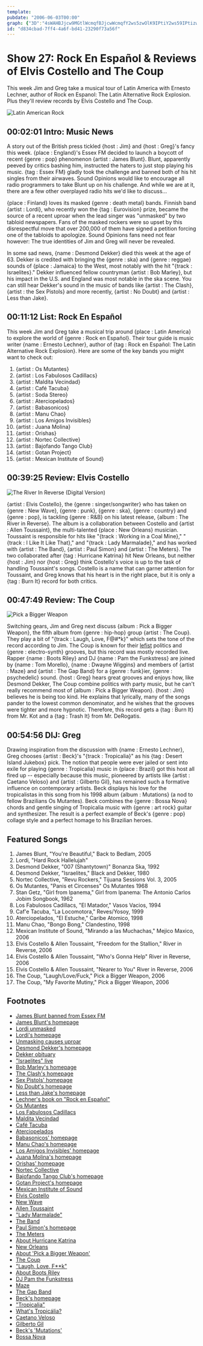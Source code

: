 ```yaml
---
template: 
pubdate: "2006-06-03T00:00"
graph: {"3D":"4sWAHBJjcw9MGtlWcmqfBJjcwWcmqfY2ws5zwOlK9IPtiY2ws59IPtizwOlK9IPtiTPN1XGJnBWPDpNzPDpNzo2HvqPDpNzfK3DyPDpNzqfC39bbCF6qfC390m5UhqfC397kV0oqfC39BDzbVqfC39","IO":"","1TP":"VnasGgr93qBLsPGVnasGVnasGqfC397q8hCVnasG9MGtlVnasGBGSb8VnasG9UPVehB7UvhB7UvxI4xSU8G2xhB7UvOGs7xhB7UvhB7UvsXd0KXBAWVhB7UvN6lJEhB7Uv9UPVenJ3bIX6cfdgMit6BHm1GgMit6","27P":"1an7ugMit61an7uBQsAM1an7uaHCGg1an7uDkkEA1an7uBDvbUBDvbUDkkEABDvbUBGUfMBDvbUHB5G5BDvbULWTQyBDvbUskGlPBHm1GgMit6BQsAMX6cfd","2JK":"XYBPeanPbjXYBPehAbjp9MGtlXYBPeanPbjhAbjpanPbjyGeoqDytaFanPbj5ffo99Fdon5ffo9cBZbL5ffo9l53k7"}
id: "d834cbad-7ff4-4a6f-bd41-23290f73a56f"
---
```






# Show 27: Rock En Español & Reviews of Elvis Costello and The Coup

This week Jim and Greg take a musical tour of Latin America with Ernesto Lechner, author of Rock en Espanol: The Latin Alternative Rock Explosion. Plus they'll review records by Elvis Costello and The Coup.

![Latin American Rock](https://static.soundopinions.org/images/2006/latinamerica.jpg)



## 00:02:01 Intro: Music News

A story out of the British press tickled {host : Jim} and {host : Greg}'s fancy this week. {place : England}'s Essex FM decided to launch a boycott of recent {genre : pop} phenomenon {artist : James Blunt}. Blunt, apparently peeved by critics bashing him, instructed the haters to just stop playing his music. {tag : Essex FM} gladly took the challenge and banned both of his hit singles from their airwaves. Sound Opinions would like to encourage all radio programmers to take Blunt up on his challenge. And while we are at it, there are a few other overplayed radio hits we'd like to discuss...

{place : Finland} loves its masked {genre : death metal} bands. Finnish band {artist : Lordi}, who recently won the {tag : Eurovision} prize, became the source of a recent uproar when the lead singer was "unmasked" by two tabloid newspapers. Fans of the masked rockers were so upset by this disrespectful move that over 200,000 of them have signed a petition forcing one of the tabloids to apologize. Sound Opinions fans need not fear however: The true identities of Jim and Greg will never be revealed.

In some sad news, {name : Desmond Dekker} died this week at the age of 63. Dekker is credited with bringing the {genre : ska} and {genre : reggae} sounds of {place : Jamaica} to the West, most notably with the hit "{track : Israelites}." Dekker influenced fellow countryman {artist : Bob Marley}, but his impact in the U.S. and England was most notable in the ska scene. You can still hear Dekker's sound in the music of bands like {artist : The Clash}, {artist : the Sex Pistols} and more recently, {artist : No Doubt} and {artist : Less than Jake}.



## 00:11:12 List: Rock En Español

This week Jim and Greg take a musical trip around {place : Latin America} to explore the world of {genre : Rock en Español}. Their tour guide is music writer {name : Ernesto Lechner}, author of {tag : Rock en Español: The Latin Alternative Rock Explosion}. Here are some of the key bands you might want to check out:

1. {artist : Os Mutantes}
2. {artist : Los Fabulosos Cadillacs}
3. {artist : Maldita Vecindad}
4. {artist : Café Tacuba}
5. {artist : Soda Stereo}
6. {artist : Aterciopelados}
7. {artist : Babasonicos}
8. {artist : Manu Chao}
9. {artist : Los Amigos Invisibles}
10. {artist : Juana Molina}
11. {artist : Orishas}
12. {artist : Nortec Collective}
13. {artist : Bajofando Tango Club}
14. {artist : Gotan Project}
15. {artist : Mexican Institute of Sound}



## 00:39:25 Review: Elvis Costello

![The River In Reverse (Digital Version)](https://static.soundopinions.org/assets/27/1TP0.jpg)

{artist : Elvis Costello}, the {genre : singer/songwriter} who has taken on {genre : New Wave}, {genre : punk}, {genre : ska}, {genre : country} and {genre : pop}, is tackling {genre : R&B} on his latest release, {album : The River in Reverse}. The album is a collaboration between Costello and {artist : Allen Toussaint}, the multi-talented {place : New Orleans} musician. Toussaint is responsible for hits like "{track : Working in a Coal Mine}," "{track : I Like It Like That}," and "{track : Lady Marmalade}," and has worked with {artist : The Band}, {artist : Paul Simon} and {artist : The Meters}. The two collaborated after {tag : Hurricane Katrina} hit New Orleans, but neither {host : Jim} nor {host : Greg} think Costello's voice is up to the task of handling Toussaint's songs. Costello is a name that can garner attention for Toussaint, and Greg knows that his heart is in the right place, but it is only a {tag : Burn It} record for both critics.



## 00:47:49 Review: The Coup

![Pick a Bigger Weapon](https://static.soundopinions.org/assets/27/27P0.jpg)

Switching gears, Jim and Greg next discuss {album : Pick a Bigger Weapon}, the fifth album from {genre : hip-hop} group {artist : The Coup}. They play a bit of "{track : Laugh, Love, F@#*k}" which sets the tone of the record according to Jim. The Coup is known for their [lefist](http://rapgenius.com/The-coup-5-million-ways-to-kill-a-ceo-lyrics) politics and {genre : electro-synth} grooves, but this record was mostly recorded live. Rapper {name : Boots Riley} and DJ {name : Pam the Funkstress} are joined by {name : Tom Morello}, {name : Dwayne Wiggins} and members of {artist : Maze} and {artist : The Gap Band} for a {genre : funk}ier, {genre : psychedelic} sound. {host : Greg} hears great grooves and enjoys how, like Desmond Dekker, The Coup combine politics with party music, but he can't really recommend most of {album : Pick a Bigger Weapon}. {host : Jim} believes he is being too kind. He explains that lyrically, many of the songs pander to the lowest common denominator, and he wishes that the grooves were tighter and more hypnotic. Therefore, this record gets a {tag : Burn It} from Mr. Kot and a {tag : Trash It} from Mr. DeRogatis.



## 00:54:56 DIJ: Greg

Drawing inspiration from the discussion with {name : Ernesto Lechner}, Greg chooses {artist : Beck}'s "{track : Tropicalia}" as his {tag : Desert Island Jukebox} pick. The notion that people were ever jailed or sent into exile for playing {genre : Tropicalia} music in {place : Brazil} got this host all fired up -- especially because this music, pioneered by artists like {artist : Caetano Veloso} and {artist : Gilberto Gil}, has remained such a formative influence on contemporary artists. Beck displays his love for the tropicalistas in this song from his 1998 album {album : Mutations} (a nod to fellow Brazilians Os Mutantes). Beck combines the {genre : Bossa Nova} chords and gentle singing of Tropicalia music with {genre : art rock} guitar and synthesizer. The result is a perfect example of Beck's {genre : pop} collage style and a perfect homage to his Brazilian heroes.



## Featured Songs

1. James Blunt, "You're Beautiful," Back to Bedlam, 2005
2. Lordi, "Hard Rock Hallelujah"
3. Desmond Dekker, "007 (Shantytown)" Bonanza Ska, 1992
4. Desmond Dekker, "Israelites," Black and Dekker, 1980
5. Nortec Collective, "Revu Rockers," Tijuana Sessions Vol. 3, 2005
6. Os Mutantes, "Panis et Circenses" Os Mutantes 1968
7. Stan Getz, "Girl from Ipanema," Girl from Ipanema: The Antonio Carlos Jobim Songbook, 1962
8. Los Fabulosos Cadillacs, "El Matador," Vasos Vacios, 1994
9. Caf'e Tacuba, "La Locomotora," Reves/Yosoy, 1999
10. Aterciopelados, "El Estuche," Caribe Atomico, 1998
11. Manu Chao, "Bongo Bong," Clandestino, 1998
12. Mexican Institute of Sound, "Mirando a las Muchachas," Mejico Maxico, 2006
13. Elvis Costello & Allen Toussaint, "Freedom for the Stallion," River in Reverse, 2006
14. Elvis Costello & Allen Toussaint, "Who's Gonna Help" River in Reverse, 2006
15. Elvis Costello & Allen Toussaint, "Nearer to You" River in Reverse, 2006
16. The Coup, "Laugh/Love/Fuck," Pick a Bigger Weapon, 2006
17. The Coup, "My Favorite Mutiny," Pick a Bigger Weapon, 2006



## Footnotes

- [James Blunt banned from Essex FM](http://www.nme.com/news/james-blunt/23184)
- [James Blunt's homepage](http://www.jamesblunt.com/)
- [Lordi unmasked](http://www.nme.com/news/lordi/23211)
- [Lordi's homepage](http://www.lordi.org/)
- [Unmasking causes uproar](http://news.bbc.co.uk/1/hi/entertainment/5034874.stm)
- [Desmond Dekker's homepage](http://www.desmonddekker.com/)
- [Dekker obituary](http://www.theguardian.com/culture/2006/may/26/uk.obituaries)
- ["Israelites" live](https://www.youtube.com/watch?v=r5JHGi0awgc)
- [Bob Marley's homepage](http://www.bobmarley.com/)
- [The Clash's homepage](http://www.theclash.com/)
- [Sex Pistols' homepage](http://www.sex-pistols.net/)
- [No Doubt's homepage](http://www.nodoubt.com/)
- [Less than Jake's homepage](http://www.lessthanjake.com/)
- [Lechner's book on "Rock en Español"](http://www.amazon.com/Rock-Espanol-Latin-Alternative-Explosion/dp/1556526032)
- [Os Mutantes](http://www.allmusic.com/artist/os-mutantes-mn0000488378)
- [Los Fabulosos Cadillacs](http://www.allmusic.com/artist/los-fabulosos-cadillacs-mn0000288111)
- [Maldita Vecindad](http://en.wikipedia.org/wiki/Maldita_Vecindad)
- [Café Tacuba](http://www.allmusic.com/artist/caf%C3%A9-tacuba-mn0000942680)
- [Aterciopelados](http://www.allmusic.com/artist/aterciopelados-mn0000511041)
- [Babasonicos' homepage](http://www.babasonicos.com/)
- [Manu Chao's homepage](http://www.manuchao.net/)
- [Los Amigos Invisibles' homepage](http://www.amigosinvisibles.com/)
- [Juana Molina's homepage](http://www.juanamolina.com/)
- [Orishas' homepage](http://www.allmusic.com/artist/orishas-mn0000481610)
- [Nortec Collective](http://en.wikipedia.org/wiki/Nortec_Collective)
- [Bajofando Tango Club's homepage](http://www.bajofondo.com/)
- [Gotan Project's homepage](http://www.gotanproject.com/)
- [Mexican Institute of Sound](http://en.wikipedia.org/wiki/Mexican_Institute_of_Sound)
- [Elvis Costello](http://www.allmusic.com/artist/elvis-costello-mn0000058549)
- [New Wave](http://en.wikipedia.org/wiki/New_Wave_music)
- [Allen Toussaint](http://www.allmusic.com/artist/allen-toussaint-mn0000933172)
- ["Lady Marmalade"](https://www.youtube.com/watch?v=t4LWIP7SAjY)
- [The Band](http://www.allmusic.com/artist/the-band-mn0000038490)
- [Paul Simon's homepage](http://www.paulsimon.com/)
- [The Meters](http://www.allmusic.com/artist/the-meters-mn0000402872)
- [About Hurricane Katrina](http://ngs.woc.noaa.gov/katrina/)
- [New Orleans](http://www.neworleans.com/)
- [About 'Pick a Bigger Weapon'](http://www.epitaph.com/artists/album/470/Pick_A_Bigger_Weapon)
- [The Coup](http://www.allmusic.com/artist/the-coup-mn0000784189)
- ["Laugh, Love, F**k"](http://www.lyricsdir.com/the-coup-laugh-love-fuck-lyrics.html)
- [About Boots Riley](http://www.sfgate.com/cgi-bin/article.cgi?f=/c/a/2006/02/03/DDGD1H18DT1.DTL)
- [DJ Pam the Funkstress](http://shoutmagazine.blogspot.com/2004/10/pam-funkstress.html)
- [Maze](http://www.allmusic.com/artist/maze-mn0000401114)
- [The Gap Band](http://www.allmusic.com/artist/the-gap-band-mn0000073383)
- [Beck's homepage](http://www.beck.com/)
- ["Tropicalia"](https://www.youtube.com/watch?v=HsY3n-ISDlw&feature=kp)
- [What's Tropicália?](http://www2.mcachicago.org/exhibition/tropicalia-a-revolution-in-brazilian-culture/)
- [Caetano Veloso](http://en.wikipedia.org/wiki/Caetano_Veloso)
- [Gilberto Gil](http://www.allmusic.com/artist/gilberto-gil-mn0000652255)
- [Beck's 'Mutations'](http://www.amazon.com/gp/product/B00000DHYK/002-9278548-2607266?v=glance&n=5174)
- [Bossa Nova](http://en.wikipedia.org/wiki/Bossa_nova)